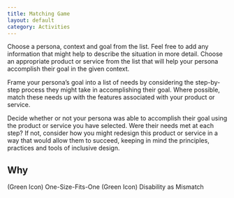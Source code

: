 ```yaml
---
title: Matching Game
layout: default
category: Activities
---
```


Choose a persona, context and goal from the list. Feel
free to add any information that might help to
describe the situation in more detail.
Choose an appropriate product or service from the
list that will help your persona accomplish their goal
in the given context.

Frame your persona’s goal into a list of needs by
considering the step-by-step process they might take
in accomplishing their goal. Where possible, match
these needs up with the features associated with
your product or service.

Decide whether or not your persona was able to
accomplish their goal using the product or service
you have selected. Were their needs met at each
step? If not, consider how you might redesign this
product or service in a way that would allow them to
succeed, keeping in mind the principles, practices
and tools of inclusive design.

## Why
(Green Icon) One-Size-Fits-One
(Green Icon) Disability as Mismatch
